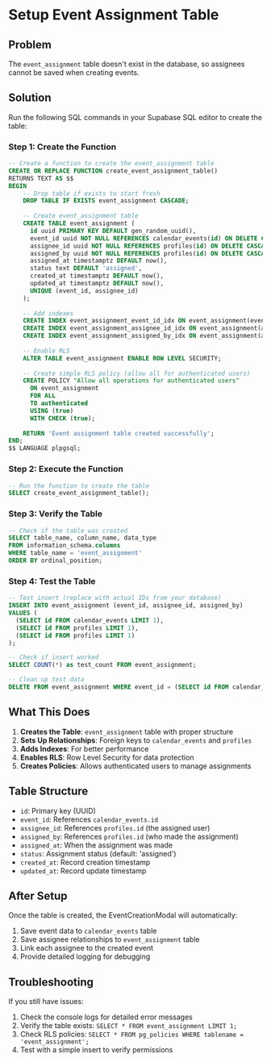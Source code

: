 # Setup Event Assignment Table

## Problem
The `event_assignment` table doesn't exist in the database, so assignees cannot be saved when creating events.

## Solution
Run the following SQL commands in your Supabase SQL editor to create the table:

### Step 1: Create the Function
```sql
-- Create a function to create the event_assignment table
CREATE OR REPLACE FUNCTION create_event_assignment_table()
RETURNS TEXT AS $$
BEGIN
    -- Drop table if exists to start fresh
    DROP TABLE IF EXISTS event_assignment CASCADE;
    
    -- Create event_assignment table
    CREATE TABLE event_assignment (
      id uuid PRIMARY KEY DEFAULT gen_random_uuid(),
      event_id uuid NOT NULL REFERENCES calendar_events(id) ON DELETE CASCADE,
      assignee_id uuid NOT NULL REFERENCES profiles(id) ON DELETE CASCADE,
      assigned_by uuid NOT NULL REFERENCES profiles(id) ON DELETE CASCADE,
      assigned_at timestamptz DEFAULT now(),
      status text DEFAULT 'assigned',
      created_at timestamptz DEFAULT now(),
      updated_at timestamptz DEFAULT now(),
      UNIQUE (event_id, assignee_id)
    );
    
    -- Add indexes
    CREATE INDEX event_assignment_event_id_idx ON event_assignment(event_id);
    CREATE INDEX event_assignment_assignee_id_idx ON event_assignment(assignee_id);
    CREATE INDEX event_assignment_assigned_by_idx ON event_assignment(assigned_by);
    
    -- Enable RLS
    ALTER TABLE event_assignment ENABLE ROW LEVEL SECURITY;
    
    -- Create simple RLS policy (allow all for authenticated users)
    CREATE POLICY "Allow all operations for authenticated users"
      ON event_assignment
      FOR ALL
      TO authenticated
      USING (true)
      WITH CHECK (true);
    
    RETURN 'Event assignment table created successfully';
END;
$$ LANGUAGE plpgsql;
```

### Step 2: Execute the Function
```sql
-- Run the function to create the table
SELECT create_event_assignment_table();
```

### Step 3: Verify the Table
```sql
-- Check if the table was created
SELECT table_name, column_name, data_type 
FROM information_schema.columns 
WHERE table_name = 'event_assignment'
ORDER BY ordinal_position;
```

### Step 4: Test the Table
```sql
-- Test insert (replace with actual IDs from your database)
INSERT INTO event_assignment (event_id, assignee_id, assigned_by)
VALUES (
  (SELECT id FROM calendar_events LIMIT 1),
  (SELECT id FROM profiles LIMIT 1),
  (SELECT id FROM profiles LIMIT 1)
);

-- Check if insert worked
SELECT COUNT(*) as test_count FROM event_assignment;

-- Clean up test data
DELETE FROM event_assignment WHERE event_id = (SELECT id FROM calendar_events LIMIT 1);
```

## What This Does

1. **Creates the Table**: `event_assignment` table with proper structure
2. **Sets Up Relationships**: Foreign keys to `calendar_events` and `profiles`
3. **Adds Indexes**: For better performance
4. **Enables RLS**: Row Level Security for data protection
5. **Creates Policies**: Allows authenticated users to manage assignments

## Table Structure

- `id`: Primary key (UUID)
- `event_id`: References `calendar_events.id`
- `assignee_id`: References `profiles.id` (the assigned user)
- `assigned_by`: References `profiles.id` (who made the assignment)
- `assigned_at`: When the assignment was made
- `status`: Assignment status (default: 'assigned')
- `created_at`: Record creation timestamp
- `updated_at`: Record update timestamp

## After Setup

Once the table is created, the EventCreationModal will automatically:
1. Save event data to `calendar_events` table
2. Save assignee relationships to `event_assignment` table
3. Link each assignee to the created event
4. Provide detailed logging for debugging

## Troubleshooting

If you still have issues:
1. Check the console logs for detailed error messages
2. Verify the table exists: `SELECT * FROM event_assignment LIMIT 1;`
3. Check RLS policies: `SELECT * FROM pg_policies WHERE tablename = 'event_assignment';`
4. Test with a simple insert to verify permissions

